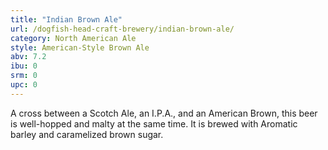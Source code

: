 ```yaml
---
title: "Indian Brown Ale"
url: /dogfish-head-craft-brewery/indian-brown-ale/
category: North American Ale
style: American-Style Brown Ale
abv: 7.2
ibu: 0
srm: 0
upc: 0
---
```

A cross between a Scotch Ale, an I.P.A., and an American Brown, this beer is well-hopped and malty at the same time. It is brewed with Aromatic barley and caramelized brown sugar.
